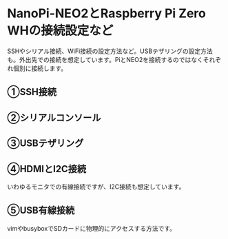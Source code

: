 # NanoPi-NEO2とRaspberry Pi Zero WHの接続設定など

SSHやシリアル接続、WiFi接続の設定方法など。USBテザリングの設定方法も。外出先での接続を想定しています。PiとNEO2を接続するのではなくそれぞれ個別に接続します。

## ①SSH接続　

## ②シリアルコンソール

## ③USBテザリング

## ④HDMIとI2C接続

いわゆるモニタでの有線接続ですが、I2C接続も想定しています。

## ⑤USB有線接続

vimやbusyboxでSDカードに物理的にアクセスする方法です。


